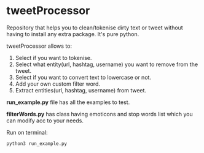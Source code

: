 # tweetProcessor

Repository that helps you to clean/tokenise dirty text or tweet without having to install any extra package. It's pure python.

tweetProcessor allows to:

1. Select if you want to tokenise.
2. Select what entity(url, hashtag, username) you want to remove from the tweet.
3. Select if you want to convert text to lowercase or not.
4. Add your own custom filter word.
5. Extract entities(url, hashtag, username) from tweet.

**run_example.py** file has all the examples to test.

**filterWords.py** has class having emoticons and stop words list which you can modify acc to your needs.

Run on terminal:

```
python3 run_example.py
```